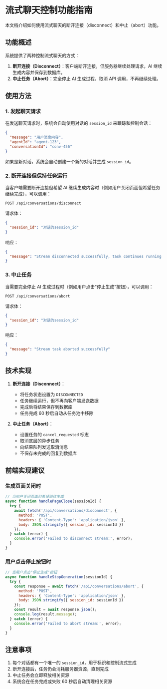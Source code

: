 # 流式聊天控制功能指南

本文档介绍如何使用流式聊天的断开连接（disconnect）和中止（abort）功能。

## 功能概述

系统提供了两种控制流式聊天的方式：

1. **断开连接（Disconnect）**：客户端断开连接，但服务器继续处理请求，AI 继续生成内容并保存到数据库。
2. **中止任务（Abort）**：完全停止 AI 生成过程，取消 API 调用，不再继续处理。

## 使用方法

### 1. 发起聊天请求

在发送聊天请求时，系统会自动使用对话的 `session_id` 来跟踪和控制会话：

```json
{
  "message": "用户消息内容",
  "agentId": "agent-123",
  "conversationId": "conv-456"
}
```

如果是新对话，系统会自动创建一个新的对话并生成 `session_id`。

### 2. 断开连接但保持任务运行

当客户端需要断开连接但希望 AI 继续生成内容时（例如用户关闭页面但希望任务继续完成），可以调用：

```
POST /api/conversations/disconnect
```

请求体：
```json
{
  "session_id": "对话的session_id"
}
```

响应：
```json
{
  "message": "Stream disconnected successfully, task continues running in background"
}
```

### 3. 中止任务

当需要完全停止 AI 生成过程时（例如用户点击"停止生成"按钮），可以调用：

```
POST /api/conversations/abort
```

请求体：
```json
{
  "session_id": "对话的session_id"
}
```

响应：
```json
{
  "message": "Stream task aborted successfully"
}
```

## 技术实现

1. **断开连接（Disconnect）**：
   - 将任务状态设置为 `DISCONNECTED`
   - 任务继续运行，但不再向客户端发送数据
   - 完成后将结果保存到数据库
   - 任务完成 60 秒后自动从任务池中移除

2. **中止任务（Abort）**：
   - 设置任务的 `cancel_requested` 标志
   - 取消底层的异步任务
   - 向结果队列发送取消消息
   - 不保存未完成的回复到数据库

## 前端实现建议

### 生成页面关闭时

```javascript
// 当用户关闭页面但希望继续生成
async function handlePageClose(sessionId) {
  try {
    await fetch('/api/conversations/disconnect', {
      method: 'POST',
      headers: { 'Content-Type': 'application/json' },
      body: JSON.stringify({ session_id: sessionId })
    });
  } catch (error) {
    console.error('Failed to disconnect stream:', error);
  }
}
```

### 用户点击停止按钮时

```javascript
// 当用户点击"停止生成"按钮
async function handleStopGeneration(sessionId) {
  try {
    const response = await fetch('/api/conversations/abort', {
      method: 'POST',
      headers: { 'Content-Type': 'application/json' },
      body: JSON.stringify({ session_id: sessionId })
    });
    const result = await response.json();
    console.log(result.message);
  } catch (error) {
    console.error('Failed to abort stream:', error);
  }
}
```

## 注意事项

1. 每个对话都有一个唯一的 `session_id`，用于标识和控制流式生成
2. 断开连接后，任务仍会消耗服务器资源，直到完成
3. 中止任务会立即释放相关资源
4. 系统会在任务完成或失败 60 秒后自动清理相关资源 
